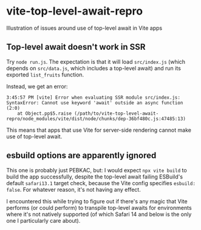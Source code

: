 # vite-top-level-await-repro

Illustration of issues around use of top-level await in Vite apps

## Top-level await doesn't work in SSR

Try `node run.js`. The expectation is that it will load `src/index.js` (which depends on `src/data.js`, which includes a top-level await) and run its exported `list_fruits` function.

Instead, we get an error:

```
3:45:57 PM [vite] Error when evaluating SSR module src/index.js:
SyntaxError: Cannot use keyword 'await' outside an async function (2:0)
    at Object.pp$5.raise (/path/to/vite-top-level-await-repro/node_modules/vite/dist/node/chunks/dep-36bf480c.js:47485:13)
```

This means that apps that use Vite for server-side rendering cannot make use of top-level await.

## esbuild options are apparently ignored

This one is probably just PEBKAC, but: I would expect `npx vite build` to build the app successfully, despite the top-level await failing ESBuild's default `safari13.1` target check, because the Vite config specifies `esbuild: false`. For whatever reason, it's not having any effect.

I encountered this while trying to figure out if there's any magic that Vite performs (or could perform) to transpile top-level awaits for environments where it's not natively supported (of which Safari 14 and below is the only one I particularly care about).
